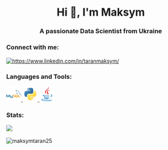 <h1 align="center">Hi 👋, I'm Maksym</h1>
<h3 align="center">A passionate Data Scientist from Ukraine</h3>
<h3 align="left">Connect with me:</h3>
<p align="left">
<a href="https://www.linkedin.com/in/taranmaksym/" target="blank"><img align="center" src="https://raw.githubusercontent.com/rahuldkjain/github-profile-readme-generator/master/src/images/icons/Social/linked-in-alt.svg" alt="https://www.linkedin.com/in/taranmaksym/" height="30" width="40" /></a>
</p>

<h3 align="left">Languages and Tools:</h3>
<p align="left"><a href="https://www.mysql.com/" target="_blank" rel="noreferrer"> <img src="https://raw.githubusercontent.com/devicons/devicon/master/icons/mysql/mysql-original-wordmark.svg" alt="mysql" width="40" height="40"/> </a> <a href="https://www.python.org" target="_blank" rel="noreferrer"> <img src="https://raw.githubusercontent.com/devicons/devicon/master/icons/python/python-original.svg" alt="python" width="40" height="40"/> </a> <a href="https://www.java.com/" target="_blank" rel="noreferrer"> <img src="https://raw.githubusercontent.com/devicons/devicon/master/icons/java/java-original.svg" alt="java" width="40" height="40"/> </a> </p>

<h3 align="left">Stats:</h3>
<p align="left" margin=2rem> <img src="https://komarev.com/ghpvc/?username=maksymtaran25"/> </p>
<p align="left" ><img src="https://github-readme-stats.vercel.app/api?username=maksymtaran25&show_icons=true&locale=en" alt="maksymtaran25" /></p>
